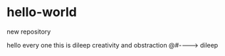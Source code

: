 # hello-world
new repository

hello every one this is dileep
creativity and obstraction @#----> dileep
